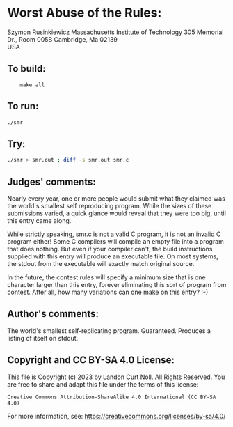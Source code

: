 # Worst Abuse of the Rules:

Szymon Rusinkiewicz
Massachusetts Institute of Technology
305 Memorial Dr., Room 005B
Cambridge, Ma  02139  
USA

## To build:

        make all

## To run:

```sh
./smr
```

## Try:

```sh
./smr > smr.out ; diff -s smr.out smr.c
```

## Judges' comments:

Nearly every year, one or more people would submit what they claimed 
was the world's smallest self reproducing program.  While the sizes
of these submissions varied, a quick glance would reveal that they
were too big, until this entry came along.

While strictly speaking, smr.c is not a valid C program, it is
not an invalid C program either!  Some C compilers will compile
an empty file into a program that does nothing.  But even if your
compiler can't, the build instructions supplied with this entry
will produce an executable file.  On most systems, the stdout
from the executable will exactly match original source.

In the future, the contest rules will specify a minimum size
that is one character larger than this entry, forever eliminating
this sort of program from contest.  After all, how many variations
can one make on this entry?  :-)

## Author's comments:

The world's smallest self-replicating program. Guaranteed.
Produces a listing of itself on stdout.

## Copyright and CC BY-SA 4.0 License:

This file is Copyright (c) 2023 by Landon Curt Noll.  All Rights Reserved.
You are free to share and adapt this file under the terms of this license:

    Creative Commons Attribution-ShareAlike 4.0 International (CC BY-SA 4.0)

For more information, see: https://creativecommons.org/licenses/by-sa/4.0/
